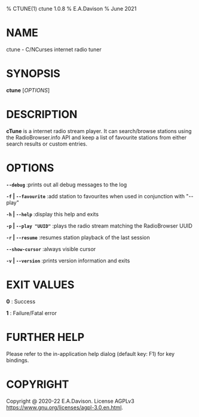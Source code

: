 % CTUNE(1) ctune 1.0.8
% E.A.Davison
% June 2021

# NAME

ctune - C/NCurses internet radio tuner

# SYNOPSIS

**ctune** [*OPTIONS*]

# DESCRIPTION

**cTune** is a internet radio stream player. It can search/browse stations using the RadioBrowser.info API and keep a list of favourite stations from either search results or custom entries. 

# OPTIONS

**`--debug`**
:prints out all debug messages to the log

**`-f` | `--favourite`**
:add station to favourites when used in conjunction with "--play"

**`-h` | `--help`**
:display this help and exits

**`-p` | `--play "UUID"`**
:plays the radio stream matching the RadioBrowser UUID

**`-r` | `--resume`**
:resumes station playback of the last session

**`--show-cursor`**
:always visible cursor

**`-v` | `--version`**
:prints version information and exits

# EXIT VALUES

**0**
: Success

**1**
: Failure/Fatal error

# FURTHER HELP

Please refer to the in-application help dialog (default key: F1) for key bindings.

# COPYRIGHT

Copyright @ 2020-22 E.A.Davison. License AGPLv3 <https://www.gnu.org/licenses/agpl-3.0.en.html>.
